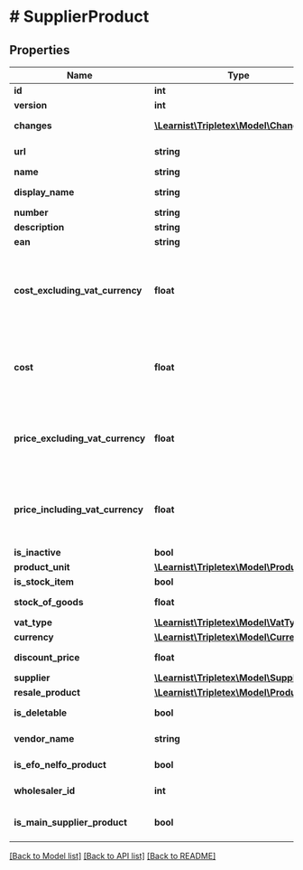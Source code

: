 # # SupplierProduct

## Properties

Name | Type | Description | Notes
------------ | ------------- | ------------- | -------------
**id** | **int** |  | [optional]
**version** | **int** |  | [optional]
**changes** | [**\Learnist\Tripletex\Model\Change[]**](Change.md) |  | [optional] [readonly]
**url** | **string** |  | [optional] [readonly]
**name** | **string** |  | [optional]
**display_name** | **string** |  | [optional] [readonly]
**number** | **string** |  | [optional]
**description** | **string** |  | [optional]
**ean** | **string** |  | [optional]
**cost_excluding_vat_currency** | **float** | Price purchase (cost) excluding VAT in the product&#39;s currency | [optional]
**cost** | **float** | Price purchase (cost) in the company&#39;s currency | [optional]
**price_excluding_vat_currency** | **float** | Price of purchase excluding VAT in the product&#39;s currency | [optional]
**price_including_vat_currency** | **float** | Price of purchase including VAT in the product&#39;s currency | [optional]
**is_inactive** | **bool** |  | [optional]
**product_unit** | [**\Learnist\Tripletex\Model\ProductUnit**](ProductUnit.md) |  | [optional]
**is_stock_item** | **bool** |  | [optional]
**stock_of_goods** | **float** |  | [optional] [readonly]
**vat_type** | [**\Learnist\Tripletex\Model\VatType**](VatType.md) |  | [optional]
**currency** | [**\Learnist\Tripletex\Model\Currency**](Currency.md) |  | [optional]
**discount_price** | **float** |  | [optional] [readonly]
**supplier** | [**\Learnist\Tripletex\Model\Supplier**](Supplier.md) |  |
**resale_product** | [**\Learnist\Tripletex\Model\Product**](Product.md) |  | [optional]
**is_deletable** | **bool** |  | [optional] [readonly]
**vendor_name** | **string** |  | [optional] [readonly]
**is_efo_nelfo_product** | **bool** |  | [optional] [readonly]
**wholesaler_id** | **int** |  | [optional] [readonly]
**is_main_supplier_product** | **bool** | This feature is available only in pilot | [optional]

[[Back to Model list]](../../README.md#models) [[Back to API list]](../../README.md#endpoints) [[Back to README]](../../README.md)
